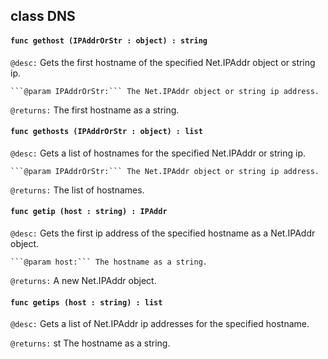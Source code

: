 ## class DNS

#### ```func gethost (IPAddrOrStr : object) : string```


```@desc:``` Gets the first hostname of the specified Net.IPAddr object or string ip.

    ```@param IPAddrOrStr:``` The Net.IPAddr object or string ip address.
```@returns:``` The first hostname as a string.

#### ```func gethosts (IPAddrOrStr : object) : list```


```@desc:``` Gets a list of hostnames for the specified Net.IPAddr or string ip.

    ```@param IPAddrOrStr:``` The Net.IPAddr object or string ip address.
```@returns:``` The list of hostnames.

#### ```func getip (host : string) : IPAddr```


```@desc:``` Gets the first ip address of the specified hostname as a Net.IPAddr object.

    ```@param host:``` The hostname as a string.
```@returns:``` A new Net.IPAddr object.

#### ```func getips (host : string) : list```


```@desc:``` Gets a list of Net.IPAddr ip addresses for the specified hostname.

```@returns:``` st The hostname as a string.

